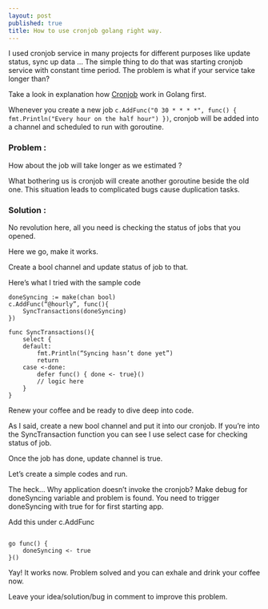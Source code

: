 ```yaml
---
layout: post
published: true
title: How to use cronjob golang right way.
---
```


I used cronjob service in many projects for different purposes like update status, sync up data … The simple thing to do that was starting cronjob service with constant time period. The problem is what if your service take longer than? 

Take a look in explanation how [Cronjob](https://github.com/robfig/cron) work in Golang first.

Whenever you create a new job `c.AddFunc("0 30 * * * *", func() { fmt.Println("Every hour on the half hour") })`, cronjob will be added into a channel and scheduled to run with goroutine.

### Problem :

How about the job will take longer as we estimated ? 

What bothering us is cronjob will create another goroutine beside the old one. This situation leads to complicated bugs cause duplication tasks.

### Solution :

No revolution here, all you need is checking the status of jobs that you opened. 

Here we go, make it works.

Create a bool channel and update status of job to that.

Here’s what I tried with the sample code 

```
doneSyncing := make(chan bool) 
c.AddFunc(“@hourly”, func(){
	SyncTransactions(doneSyncing)
})

func SyncTransactions(){
	select {
	default:
		fmt.Println(“Syncing hasn’t done yet”)
		return
	case <-done:
		defer func() { done <- true}()
		// logic here
	}
}
```

Renew your coffee and be ready to dive deep into code.

As I said, create a new bool channel and put it into our cronjob. If you’re into the SyncTransaction function you can see I use select case for checking status of job.

Once the job has done, update channel is true.

Let’s create a simple codes and run.

The heck… Why application doesn’t invoke the cronjob? Make debug for doneSyncing variable and problem is found. You need to trigger doneSyncing with true for for first starting app.


Add this under c.AddFunc 

```

go func() {
	doneSyncing <- true
}()

```
Yay! It works now. Problem solved and you can exhale and drink your coffee now.

Leave your idea/solution/bug in comment to improve this problem.

